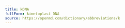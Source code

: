 ```yaml
---
title: kDNA
fullForm: kinetoplast DNA
source: https://openmd.com/dictionary/abbreviations/k
---
```

